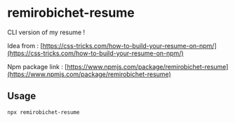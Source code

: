 # remirobichet-resume
CLI version of my resume !

Idea from : [https://css-tricks.com/how-to-build-your-resume-on-npm/](https://css-tricks.com/how-to-build-your-resume-on-npm/)

Npm package link : [https://www.npmjs.com/package/remirobichet-resume](https://www.npmjs.com/package/remirobichet-resume)

## Usage
`npx remirobichet-resume`
